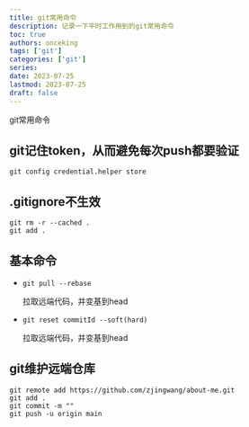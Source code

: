 ```yaml
---
title: git常用命令
description: 记录一下平时工作用到的git常用命令
toc: true
authors: onceking
tags: ['git']
categories: ['git']
series:
date: 2023-07-25
lastmod: 2023-07-25
draft: false
---
```


git常用命令

<!--more-->
## git记住token，从而避免每次push都要验证

```shell
git config credential.helper store
```

## .gitignore不生效

```shell
git rm -r --cached .
git add .
```

## 基本命令
- ```shell
  git pull --rebase
  ```
  拉取远端代码，并变基到head

- ```shell
  git reset commitId --soft(hard)
  ```
  拉取远端代码，并变基到head

## git维护远端仓库

```shell
git remote add https://github.com/zjingwang/about-me.git
git add .
git commit -m ""
git push -u origin main
```
